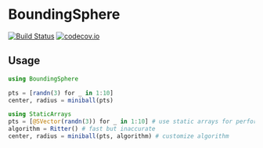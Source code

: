 # BoundingSphere

[![Build Status](https://travis-ci.org/JuliaFEM/BoundingSphere.jl.svg?branch=master)](https://travis-ci.org/JuliaFEM/BoundingSphere.jl)
[![codecov.io](https://codecov.io/github/JuliaFEM/BoundingSphere.jl/coverage.svg?branch=master)](http://codecov.io/github/JuliaFEM/BoundingSphere.jl?branch=master)
## Usage
```julia
using BoundingSphere

pts = [randn(3) for _ in 1:10]
center, radius = miniball(pts)

using StaticArrays
pts = [@SVector(randn(3)) for _ in 1:10] # use static arrays for performance
algorithm = Ritter() # fast but inaccurate
center, radius = miniball(pts, algorithm) # customize algorithm
```

